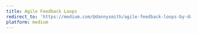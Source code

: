 ```yaml
---
title: Agile Feedback Loops
redirect_to: 'https://medium.com/@dannysmith/agile-feedback-loops-by-danny-smith-64f6f14894bc'
platform: medium
---
```

